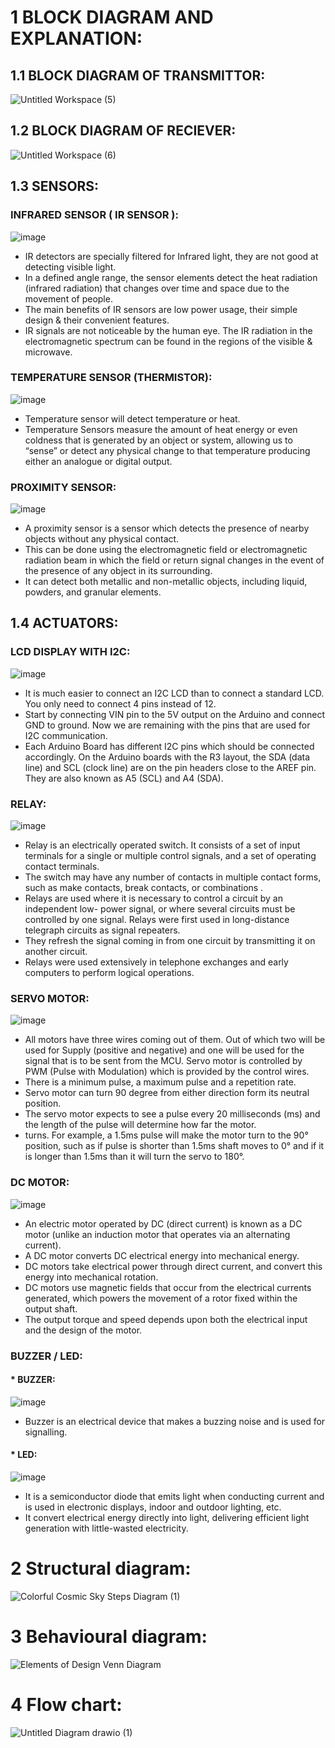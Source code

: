 # 1 BLOCK DIAGRAM AND EXPLANATION:

## 1.1 BLOCK DIAGRAM OF TRANSMITTOR:


 ![Untitled Workspace (5)](https://user-images.githubusercontent.com/98894505/155832250-28a10bb4-6a06-4893-b8ae-992a323f4fd9.jpg)

## 1.2 BLOCK DIAGRAM OF RECIEVER:

![Untitled Workspace (6)](https://user-images.githubusercontent.com/98894505/155832356-38b51b3f-4279-45a1-87ff-d764dc221093.jpg)

## 1.3 SENSORS:

### INFRARED SENSOR ( IR SENSOR ):

![image](https://user-images.githubusercontent.com/98894505/155832462-2b0ab8fb-b320-46ca-90a8-863e65ee05d9.png)

* IR detectors are specially filtered for Infrared light, they are not good at detecting visible light. 
*  In a defined angle range, the sensor elements detect the heat radiation (infrared radiation) that changes over time and space due to the movement of people. 
*  The main benefits of IR sensors are low power usage, their simple design & their convenient features.
*  IR signals are not noticeable by the human eye. The IR radiation in the electromagnetic spectrum can be found in the regions of the visible & microwave.

### TEMPERATURE SENSOR (THERMISTOR):

![image](https://user-images.githubusercontent.com/98894505/155832711-e698b88f-cd6a-4257-a61b-836c875befb0.png)

* Temperature sensor will detect temperature or heat.
* Temperature Sensors measure the amount of heat energy or even coldness that is generated by an object or system, allowing us to “sense” or detect any physical change to that temperature producing either an analogue or digital output.

### PROXIMITY SENSOR:

![image](https://user-images.githubusercontent.com/98894505/155832795-d4249bb6-5201-4f60-ad03-3b12d94fdd30.png)

* A proximity sensor is a sensor which detects the presence of nearby objects without any physical contact.
* This can be done using the electromagnetic field or electromagnetic radiation beam in which the field or return signal changes in the event of the presence of any object in its surrounding.
*  It can detect both metallic and non-metallic objects, including liquid, powders, and granular elements.

## 1.4 ACTUATORS:

### LCD DISPLAY WITH I2C:

![image](https://user-images.githubusercontent.com/98894505/155833089-736af26a-2e1c-42a9-8716-767bb738d5e4.png)

* It is much easier to connect an I2C LCD than to connect a standard LCD. You only need to connect 4 pins instead of 12. 
* Start by connecting VIN pin to the 5V output on the Arduino and connect GND to ground. Now we are remaining with the pins that are used for I2C communication.  
* Each Arduino Board has different I2C pins which should be connected accordingly. On the Arduino boards with the R3 layout, the SDA (data line) and SCL (clock line) are on the pin headers close to the AREF pin. They are also known as A5 (SCL) and A4 (SDA).

### RELAY:
 
 ![image](https://user-images.githubusercontent.com/98894505/155833338-ebb53f30-77b7-4711-b8a2-162c66d7c5c3.png)

* Relay is an electrically operated switch. It consists of a set of input terminals for a single or multiple control signals, and a set of operating contact terminals. 
* The switch may have any number of contacts in multiple contact forms, such as make contacts, break contacts, or combinations . 
* Relays are used where it is necessary to control a circuit by an independent low- power signal, or where several circuits must be controlled by one signal. Relays were first used in long-distance telegraph circuits as signal repeaters. 
* They refresh the signal coming in from one circuit by transmitting it on another circuit.
*  Relays were used extensively in telephone exchanges and early computers to perform logical operations.

### SERVO MOTOR:

![image](https://user-images.githubusercontent.com/98894505/155833477-f6cff770-562f-4f35-bf29-e12c154c9b26.png)

* All motors have three wires coming out of them. Out of which two will be used for Supply (positive and negative) and one will be used for the signal that is to be sent from the MCU. Servo motor is controlled by PWM (Pulse with Modulation) which is provided by the control wires. 
* There is a minimum pulse, a maximum pulse and a repetition rate. 
* Servo motor can turn 90 degree from either direction form its neutral position. 
* The servo motor expects to see a pulse every 20 milliseconds (ms) and the length of the pulse will determine how far the motor.
* turns. For example, a 1.5ms pulse will make the motor turn to the 90° position, such as if pulse is shorter than 1.5ms shaft moves to 0° and if it is longer than 1.5ms than it will turn the servo to 180°.

### DC MOTOR:

![image](https://user-images.githubusercontent.com/98894505/155833646-c45c059a-7933-47f9-a0be-b2afdbf728fb.png)

* An electric motor operated by DC (direct current) is known as a DC motor (unlike an induction motor that operates via an alternating current). 
* A DC motor converts DC electrical energy into mechanical energy.
* DC motors take electrical power through direct current, and convert this energy into mechanical rotation.
* DC motors use magnetic fields that occur from the electrical currents generated, which powers the movement of a rotor fixed within the output shaft. 
* The output torque and speed depends upon both the electrical input and the design of the motor.

### BUZZER / LED:

#### * BUZZER:

![image](https://user-images.githubusercontent.com/98894505/155834243-fb2cf070-591b-4fef-a4be-fd1e6c034ed5.png)

* Buzzer is an electrical device that makes a buzzing noise and is used for signalling.

#### * LED:

![image](https://user-images.githubusercontent.com/98894505/155834140-3dc2e1b2-346e-4315-90e7-ac6d9a841297.png)

* It is a semiconductor diode that emits light when conducting current and is used in electronic displays, indoor and outdoor lighting, etc.
* It convert electrical energy directly into light, delivering efficient light generation with little-wasted electricity.

# 2 Structural diagram:

![Colorful Cosmic Sky Steps Diagram (1)](https://user-images.githubusercontent.com/98894505/157035278-bc200112-27af-4a3d-a798-ac7e85889ef5.png)

# 3 Behavioural diagram:

![Elements of Design Venn Diagram](https://user-images.githubusercontent.com/98894505/157173143-e192eb18-d3e7-47c3-903e-ea1cbf7aa155.png)

# 4 Flow chart:

![Untitled Diagram drawio (1)](https://user-images.githubusercontent.com/98894505/157110463-d3927d16-351f-46d9-b689-bf13cb577067.png)













